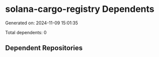 # solana-cargo-registry Dependents

Generated on: 2024-11-09 15:01:35

Total dependents: 0

## Dependent Repositories

